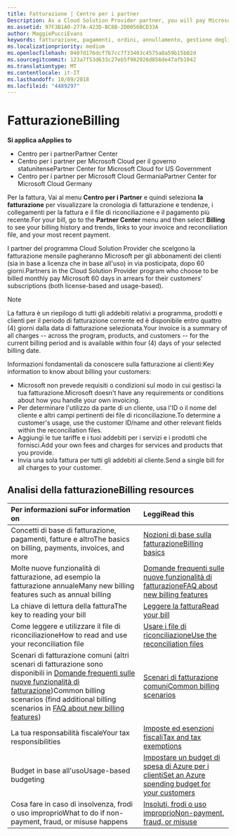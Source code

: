 ```yaml
---
title: Fatturazione | Centro per i partner
Description: As a Cloud Solution Provider partner, you will pay Microsoft 60 days in arrears for the license-based and usage-based subscriptions of your customers.
ms.assetid: 97F3B1A0-277A-423D-BC8B-2D0056BCD33A
author: MaggiePucciEvans
keywords: fatturazione, pagamenti, ordini, annullamento, gestione degli ordini, insolvenza, frode, utilizzo improprio, imposta, esenzioni fiscali, file di riconciliazione, file riconciliazione
ms.localizationpriority: medium
ms.openlocfilehash: 0407d176dcf7b7cc7f33403c4575a8a59b15b02d
ms.sourcegitcommit: 123a7f53d633c27eb5f982926d856de47afb1042
ms.translationtype: MT
ms.contentlocale: it-IT
ms.lasthandoff: 10/09/2018
ms.locfileid: "4489297"
---
```

# <a name="billing"></a><span data-ttu-id="e97eb-103">Fatturazione</span><span class="sxs-lookup"><span data-stu-id="e97eb-103">Billing</span></span>

**<span data-ttu-id="e97eb-104">Si applica a</span><span class="sxs-lookup"><span data-stu-id="e97eb-104">Applies to</span></span>**

-  <span data-ttu-id="e97eb-105">Centro per i partner</span><span class="sxs-lookup"><span data-stu-id="e97eb-105">Partner Center</span></span>
-  <span data-ttu-id="e97eb-106">Centro per i partner per Microsoft Cloud per il governo statunitense</span><span class="sxs-lookup"><span data-stu-id="e97eb-106">Partner Center for Microsoft Cloud for US Government</span></span>
-  <span data-ttu-id="e97eb-107">Centro per i partner per Microsoft Cloud Germania</span><span class="sxs-lookup"><span data-stu-id="e97eb-107">Partner Center for Microsoft Cloud Germany</span></span>

<span data-ttu-id="e97eb-108">Per la fattura, Vai al menu **Centro per i Partner** e quindi seleziona **la fatturazione** per visualizzare la cronologia di fatturazione e tendenze, i collegamenti per la fattura e il file di riconciliazione e il pagamento più recente.</span><span class="sxs-lookup"><span data-stu-id="e97eb-108">For your bill, go to the **Partner Center** menu and then select **Billing** to see your billing history and trends, links to your invoice and reconciliation file, and your most recent payment.</span></span>

<span data-ttu-id="e97eb-109">I partner del programma Cloud Solution Provider che scelgono la fatturazione mensile pagheranno Microsoft per gli abbonamenti dei clienti (sia in base a licenza che in base all'uso) in via posticipata, dopo 60 giorni.</span><span class="sxs-lookup"><span data-stu-id="e97eb-109">Partners in the Cloud Solution Provider program who choose to be billed monthly pay Microsoft 60 days in arrears for their customers' subscriptions (both license-based and usage-based).</span></span>

> [!NOTE]  
> <span data-ttu-id="e97eb-110">La fattura è un riepilogo di tutti gli addebiti relativi a programma, prodotti e clienti per il periodo di fatturazione corrente ed è disponibile entro quattro (4) giorni dalla data di fatturazione selezionata.</span><span class="sxs-lookup"><span data-stu-id="e97eb-110">Your invoice is a summary of all charges -- across the program, products, and customers -- for the current billing period and is available within four (4) days of your selected billing date.</span></span>

<span data-ttu-id="e97eb-111">Informazioni fondamentali da conoscere sulla fatturazione ai clienti:</span><span class="sxs-lookup"><span data-stu-id="e97eb-111">Key information to know about billing your customers:</span></span>

-   <span data-ttu-id="e97eb-112">Microsoft non prevede requisiti o condizioni sul modo in cui gestisci la tua fatturazione.</span><span class="sxs-lookup"><span data-stu-id="e97eb-112">Microsoft doesn't have any requirements or conditions about how you handle your own invoicing.</span></span>
-   <span data-ttu-id="e97eb-113">Per determinare l'utilizzo da parte di un cliente, usa l'ID o il nome del cliente e altri campi pertinenti dei file di riconciliazione.</span><span class="sxs-lookup"><span data-stu-id="e97eb-113">To determine a customer's usage, use the customer ID/name and other relevant fields within the reconciliation files.</span></span>
-   <span data-ttu-id="e97eb-114">Aggiungi le tue tariffe e i tuoi addebiti per i servizi e i prodotti che fornisci.</span><span class="sxs-lookup"><span data-stu-id="e97eb-114">Add your own fees and charges for services and products that you provide.</span></span>
-   <span data-ttu-id="e97eb-115">Invia una sola fattura per tutti gli addebiti al cliente.</span><span class="sxs-lookup"><span data-stu-id="e97eb-115">Send a single bill for all charges to your customer.</span></span>

## <a name="billing-resources"></a><span data-ttu-id="e97eb-116">Analisi della fatturazione</span><span class="sxs-lookup"><span data-stu-id="e97eb-116">Billing resources</span></span>
|**<span data-ttu-id="e97eb-117">Per informazioni su</span><span class="sxs-lookup"><span data-stu-id="e97eb-117">For information on</span></span>**   |**<span data-ttu-id="e97eb-118">Leggi</span><span class="sxs-lookup"><span data-stu-id="e97eb-118">Read this</span></span>**    |
|:-----------------------------|:-----------------|
|<span data-ttu-id="e97eb-119">Concetti di base di fatturazione, pagamenti, fatture e altro</span><span class="sxs-lookup"><span data-stu-id="e97eb-119">The basics on billing, payments, invoices, and  more</span></span>   |[<span data-ttu-id="e97eb-120">Nozioni di base sulla fatturazione</span><span class="sxs-lookup"><span data-stu-id="e97eb-120">Billing basics</span></span>](billing-basics.md)
|<span data-ttu-id="e97eb-121">Molte nuove funzionalità di fatturazione, ad esempio la fatturazione annuale</span><span class="sxs-lookup"><span data-stu-id="e97eb-121">Many new billing features such as annual billing</span></span>   |[<span data-ttu-id="e97eb-122">Domande frequenti sulle nuove funzionalità di fatturazione</span><span class="sxs-lookup"><span data-stu-id="e97eb-122">FAQ about new billing features</span></span>](faq-about-new-billing-features.md)|
|<span data-ttu-id="e97eb-123">La chiave di lettura della fattura</span><span class="sxs-lookup"><span data-stu-id="e97eb-123">The key to reading your bill</span></span>   |[<span data-ttu-id="e97eb-124">Leggere la fattura</span><span class="sxs-lookup"><span data-stu-id="e97eb-124">Read your bill</span></span>](read-your-bill.md)   |
|<span data-ttu-id="e97eb-125">Come leggere e utilizzare il file di riconciliazione</span><span class="sxs-lookup"><span data-stu-id="e97eb-125">How to read and use your reconciliation file</span></span>   |[<span data-ttu-id="e97eb-126">Usare i file di riconciliazione</span><span class="sxs-lookup"><span data-stu-id="e97eb-126">Use the reconciliation files</span></span>](use-the-reconciliation-files.md)|
|<span data-ttu-id="e97eb-127">Scenari di fatturazione comuni (altri scenari di fatturazione sono disponibili in [Domande frequenti sulle nuove funzionalità di fatturazione](faq-about-new-billing-features.md))</span><span class="sxs-lookup"><span data-stu-id="e97eb-127">Common billing scenarios (find additional billing scenarios in [FAQ about new billing features](faq-about-new-billing-features.md))</span></span>|[<span data-ttu-id="e97eb-128">Scenari di fatturazione comuni</span><span class="sxs-lookup"><span data-stu-id="e97eb-128">Common billing scenarios</span></span>](common-billing-scenarios.md)|
|<span data-ttu-id="e97eb-129">La tua responsabilità fiscale</span><span class="sxs-lookup"><span data-stu-id="e97eb-129">Your tax responsibilities</span></span>   | [<span data-ttu-id="e97eb-130">Imposte ed esenzioni fiscali</span><span class="sxs-lookup"><span data-stu-id="e97eb-130">Tax and tax exemptions</span></span>](tax-and-tax-exemptions.md)|
|<span data-ttu-id="e97eb-131">Budget in base all'uso</span><span class="sxs-lookup"><span data-stu-id="e97eb-131">Usage-based budgeting</span></span>    |[<span data-ttu-id="e97eb-132">Impostare un budget di spesa di Azure per i clienti</span><span class="sxs-lookup"><span data-stu-id="e97eb-132">Set an Azure spending budget for your customers</span></span>](set-an-azure-spending-budget-for-your-customers.md)|
|<span data-ttu-id="e97eb-133">Cosa fare in caso di insolvenza, frodi o uso improprio</span><span class="sxs-lookup"><span data-stu-id="e97eb-133">What to do if non-payment, fraud, or misuse happens</span></span>   |[<span data-ttu-id="e97eb-134">Insoluti, frodi o uso improprio</span><span class="sxs-lookup"><span data-stu-id="e97eb-134">Non-payment, fraud, or misuse</span></span>](non-payment--fraud--or-misuse.md)|




















